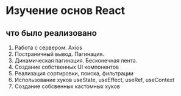 # Изучение основ React
## что было реализовано
1. Работа с сервером. Axios
2. Постраничный вывод. Пагинация.
3. Динамическая пагинация. Бесконечная лента.
4. Создание собственных UI компонентов
5. Реализация сортировки, поиска, фильтрации
6. Использование хуков useState, useEffect, useRef, useContext
7. Создание собсвенных кастомных хуков
